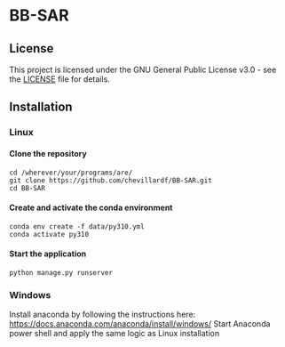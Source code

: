 # BB-SAR

## License

This project is licensed under the GNU General Public License v3.0 - see the [LICENSE](./LICENSE) file for details.

## Installation

### Linux

#### Clone the repository
```
cd /wherever/your/programs/are/
git clone https://github.com/chevillardf/BB-SAR.git
cd BB-SAR
```

#### Create and activate the conda environment
```
conda env create -f data/py310.yml
conda activate py310
```

#### Start the application
```
python manage.py runserver
```

### Windows
Install anaconda by following the instructions here: https://docs.anaconda.com/anaconda/install/windows/
Start Anaconda power shell and apply the same logic as Linux installation
